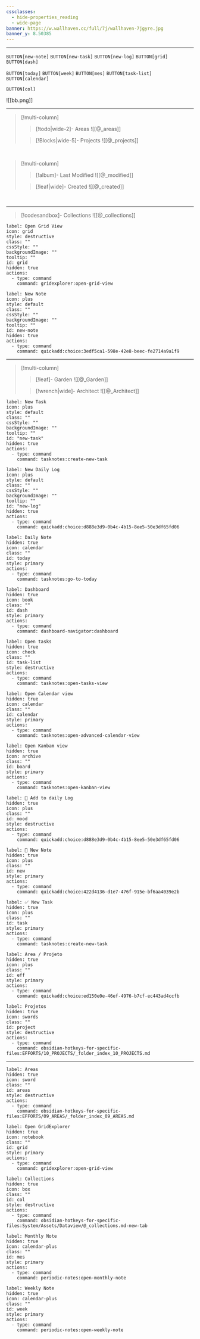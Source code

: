```yaml
---
cssclasses:
  - hide-properties_reading
  - wide-page
banner: https://w.wallhaven.cc/full/7j/wallhaven-7jgyre.jpg
banner_y: 8.50385
---
```



---

`BUTTON[new-note]` `BUTTON[new-task]` `BUTTON[new-log]` `BUTTON[grid]` `BUTTON[dash]`  

`BUTTON[today]`  `BUTTON[week]` `BUTTON[mes]`  `BUTTON[task-list]` `BUTTON[calendar]`  

`BUTTON[col]` 


     




   

     



![[bb.png]]

---

> [!multi-column]
>
>> [!todo|wide-2]-  Areas
>>  ![[@_areas]]
>
>> [!Blocks|wide-5]- Projects
>> ![[@_projects]]


<br>

> [!multi-column]
>
>> [!album]-  Last Modified
>>  ![[@_modified]]
>
>> [!leaf|wide]- Created
>> ![[@_created]]

<br>

---

> [!codesandbox]- Collections
> ![[@_collections]]
```meta-bind-button
label: Open Grid View
icon: grid
style: destructive
class: ""
cssStyle: ""
backgroundImage: ""
tooltip: ""
id: grid
hidden: true
actions:
  - type: command
    command: gridexplorer:open-grid-view

```

```meta-bind-button
label: New Note
icon: plus
style: default
class: ""
cssStyle: ""
backgroundImage: ""
tooltip: ""
id: new-note
hidden: true
actions:
  - type: command
    command: quickadd:choice:3edf5ca1-598e-42e8-beec-fe2714a9a1f9

```


---

> [!multi-column]
>
>> [!leaf]- Garden
>> ![[@_Garden]]
>
>> [!wrench|wide]- Architect
>> ![[@_Architect]]



```meta-bind-button
label: New Task
icon: plus
style: default
class: ""
cssStyle: ""
backgroundImage: ""
tooltip: ""
id: "new-task"
hidden: true
actions:
  - type: command
    command: tasknotes:create-new-task

```

```meta-bind-button
label: New Daily Log
icon: plus
style: default
class: ""
cssStyle: ""
backgroundImage: ""
tooltip: ""
id: "new-log"
hidden: true
actions:
  - type: command
    command: quickadd:choice:d888e3d9-0b4c-4b15-8ee5-50e3df65fd06

```





```meta-bind-button
label: Daily Note
hidden: true
icon: calendar
class: ""
id: today
style: primary
actions:
  - type: command
    command: tasknotes:go-to-today
```



```meta-bind-button
label: Dashboard
hidden: true
icon: book 
class: ""
id: dash
style: primary
actions:
  - type: command
    command: dashboard-navigator:dashboard
```


```meta-bind-button
label: Open tasks
hidden: true
icon: check
class: ""
id: task-list
style: destructive
actions:
  - type: command
    command: tasknotes:open-tasks-view
```


```meta-bind-button
label: Open Calendar view
hidden: true
icon: calendar
class: ""
id: calendar
style: primary
actions:
  - type: command
    command: tasknotes:open-advanced-calendar-view
```


```meta-bind-button
label: Open Kanbam view
hidden: true
icon: archive
class: ""
id: board
style: primary
actions:
  - type: command
    command: tasknotes:open-kanban-view
```


```meta-bind-button
label: 📅 Add to daily Log
hidden: true
icon: plus
class: ""
id: mood
style: destructive
actions:
  - type: command
    command: quickadd:choice:d888e3d9-0b4c-4b15-8ee5-50e3df65fd06
```

```meta-bind-button
label: 📝 New Note
hidden: true
icon: plus
class: ""
id: new
style: primary
actions:
  - type: command
    command: quickadd:choice:422d4136-d1e7-476f-915e-bf6aa4039e2b
```

```meta-bind-button
label: ✅ New Task
hidden: true
icon: plus
class: ""
id: task
style: primary
actions:
  - type: command
    command: tasknotes:create-new-task
```



```meta-bind-button
label: Area / Projeto
hidden: true
icon: plus
class: ""
id: eff
style: primary
actions:
  - type: command
    command: quickadd:choice:ed150e0e-46ef-4976-b7cf-ec443ad4ccfb
```


```meta-bind-button
label: Projetos
hidden: true
icon: swords
class: ""
id: project
style: destructive
actions:
  - type: command
    command: obsidian-hotkeys-for-specific-files:EFFORTS/10_PROJECTS/_folder_index_10_PROJECTS.md
```
---
```meta-bind-button
label: Areas
hidden: true
icon: sword
class: ""
id: areas
style: destructive
actions:
  - type: command
    command: obsidian-hotkeys-for-specific-files:EFFORTS/09_AREAS/_folder_index_09_AREAS.md
```


     

```meta-bind-button
label: Open GridExplorer
hidden: true
icon: notebook
class: ""
id: grid
style: primary
actions:
  - type: command
    command: gridexplorer:open-grid-view
```

```meta-bind-button
label: Collections 
hidden: true
icon: box
class: ""
id: col
style: destructive
actions:
  - type: command
    command: obsidian-hotkeys-for-specific-files:System/Assets/Dataview/@_collections.md-new-tab
```



```meta-bind-button
label: Monthly Note
hidden: true
icon: calendar-plus
class: ""
id: mes
style: primary
actions:
  - type: command
    command: periodic-notes:open-monthly-note
```



```meta-bind-button
label: Weekly Note
hidden: true
icon: calendar-plus
class: ""
id: week
style: primary
actions:
  - type: command
    command: periodic-notes:open-weekly-note
```
